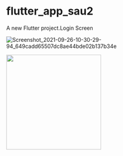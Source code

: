 # flutter_app_sau2

A new Flutter project.Login Screen

![Screenshot_2021-09-26-10-30-29-94_649cadd65507dc8ae44bde02b137b34e](https://user-images.githubusercontent.com/69613455/134792429-c6fff1c4-5a70-4bd8-b826-0890d594b21c.jpg)

<img src ="https://user-images.githubusercontent.com/69613455/134792429-c6fff1c4-5a70-4bd8-b826-0890d594b21c.jpg" width = "250">
